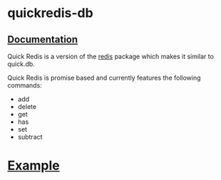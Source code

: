 # quickredis-db

## [Documentation](https://quickredis.js.org/overview/docs)

Quick Redis is a version of the [redis](https://npmjs.com/package/redis) package which makes it similar to quick.db.

Quick Redis is promise based and currently features the following commands:
* add
* delete
* get
* has
* set
* subtract 

# [Example](https://quickredis.js.org/#example)